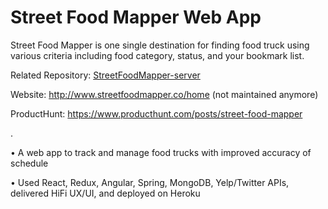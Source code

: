 # Street Food Mapper Web App

Street Food Mapper is one single destination for finding food truck using various criteria including food category, status, and your bookmark list.

Related Repository: [StreetFoodMapper-server](https://github.com/peiranqiu/StreetFoodMapper-server)

Website: http://www.streetfoodmapper.co/home (not maintained anymore)

ProductHunt: https://www.producthunt.com/posts/street-food-mapper

.

•	A web app to track and manage food trucks with improved accuracy of schedule

•	Used React, Redux, Angular, Spring, MongoDB, Yelp/Twitter APIs, delivered HiFi UX/UI, and deployed on Heroku

